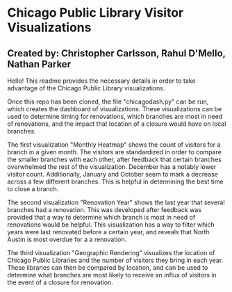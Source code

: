 # Chicago Public Library Visitor Visualizations
## Created by: Christopher Carlsson, Rahul D'Mello, Nathan Parker

Hello! This readme provides the necessary details in order to take advantage of the Chicago Public Library visualizations.

Once this repo has been cloned, the file "chicagodash.py" can be run, which creates the dashboard of visualizations. These visualizations can be used to determine timing for renovations, which branches are most in need of renovations, and the impact that location of a closure would have on local branches.

The first visualization "Monthly Heatmap" shows the count of visitors for a branch in a given month. The visitors are standardized in order to compare the smaller branches with each other, after feedback that certain branches overwhelmed the rest of the visualization. December has a notably lower visitor count. Additionally, January and October seem to mark a decrease across a few different branches. This is helpful in determining the best time to close a branch.

The second visualization "Renovation Year" shows the last year that several branches had a renovation. This was developed after feedback was provided that a way to determine which branch is most in need of renovations would be helpful. This visualization has a way to filter which years were last renovated before a certain year, and reveals that North Austin is most overdue for a a renovation.

The third visualization "Geographic Rendering" visualizes the location of Chicago Public Libraries and the number of visitors they bring in each year. These libraries can then be compared by location, and can be used to determine what branches are most likely to receive an influx of visitors in the event of a closure for renovation.

